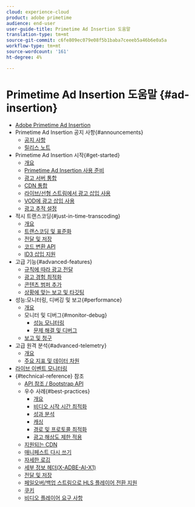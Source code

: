 ```yaml
---
cloud: experience-cloud
product: adobe primetime
audience: end-user
user-guide-title: Primetime Ad Insertion 도움말
translation-type: tm+mt
source-git-commit: c6fe809ec079e08f5b1baba7ceeeb5a46b6e0a5a
workflow-type: tm+mt
source-wordcount: '161'
ht-degree: 4%

---
```



# Primetime Ad Insertion 도움말 {#ad-insertion}

+ [Adobe Primetime Ad Insertion](home.md)
+ Primetime Ad Insertion 공지 사항{#announcements}
   + [공지 사항](announcements/overview.md)
   + [릴리스 노트](/help/release-notes/ptai-20x-release-notes.md)
+ Primetime Ad Insertion 시작{#get-started}
   + [개요](getting-started/get-started-overview.md)
   + [Primetime Ad Insertion 사용 준비](getting-started/setup-ptai.md)
   + [광고 서버 통합](getting-started/integrate-ad-server.md)
   + [CDN 통합](getting-started/integrate-cdn.md)
   + [라이브/선형 스트림에서 광고 삽입 사용](getting-started/ad-insertion-live-linear-stream.md)
   + [VOD에 광고 삽입 사용](getting-started/ad-insertion-vod.md)
   + [광고 추적 설정](getting-started/set-up-ad-tracking.md)
+ 적시 트랜스코딩{#just-in-time-transcoding}
   + [개요](just-in-time-transcoding/jit-transcoding-overview.md)
   + [트랜스코딩 및 표준화](just-in-time-transcoding/transcoding-and-normalization.md)
   + [전달 및 저장](just-in-time-transcoding/delivery-and-storage.md)
   + [코드 변환 API](just-in-time-transcoding/pre-transcoding-api.md)
   + [ID3 삽입 지원](just-in-time-transcoding/id3-injection-support.md)
+ 고급 기능{#advanced-features}
   + [규칙에 따라 광고 전달](advanced-features/route-ads-based-on-rules.md)
   + [광고 경험 최적화](advanced-features/optimize-ad-experiences.md)
   + [콘텐츠 범퍼 추가](advanced-features/add-content-bumpers.md)
   + [상황에 맞는 보고 및 타깃팅](advanced-features/contextual-reporting-and-targeting.md)
+ 성능:모니터링, 디버깅 및 보고{#performance}
   + [개요](performance-monitoring-debugging-reporting/performance-overview.md)
   + 모니터 및 디버그{#monitor-debug}
      + [성능 모니터링](performance-monitoring-debugging-reporting/performance-monitoring.md)
      + [문제 해결 및 디버그](performance-monitoring-debugging-reporting/troubleshoot-and-debug.md)
   + [보고 및 청구](performance-monitoring-debugging-reporting/reporting-and-billing.md)
+ 고급 원격 분석{#advanced-telemetry}
   + [개요](advanced-telemetry/advanced-telemetry-overview.md)
   + [주요 지표 및 데이터 차원](advanced-telemetry/key-metrics.md)
+ [라이브 이벤트 모니터링](live-event-monitoring.md)
+ {#technical-reference} 참조
   + [API 참조 / Bootstrap API](technical-reference/bootstrap-api.md)
   + 우수 사례{#best-practices}
      + [개요](best-practices/best-practices-overview.md)
      + [비디오 시작 시간 최적화](best-practices/optimize-video-startup-time.md)
      + [성과 분석](best-practices/analyze-performance.md)
      + [캐싱](best-practices/caching.md)
      + [경로 및 프로토콜 최적화](best-practices/optimize-routes-protocols.md)
      + [광고 해상도 제한 적용](best-practices/apply-ad-resolution-constraints.md)
   + [지원되는 CDN](technical-reference/supported-cdns.md)
   + [매니페스트 다시 쓰기](technical-reference/manifest-rewriting.md)
   + [자세한 로깅](performance-monitoring-debugging-reporting/verbose-logging.md)
   + [세부 정보 헤더(X-ADBE-AI-X1)](performance-monitoring-debugging-reporting/debugging-headers.md)
   + [전달 및 저장](/help/primetime-ad-insertion/just-in-time-transcoding/delivery-and-storage.md)
   + [페일오버/백업 스트림으로 HLS 플레이어 전환 지원](technical-reference/hls-switching-to-failover.md)
   + [쿠키](technical-reference/cookies.md)
   + [비디오 플레이어 요구 사항](technical-reference/video-player-requirements.md)